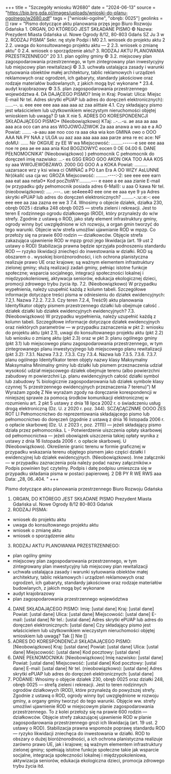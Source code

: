 +++
title = "Szczegóły wniosku W2680"
date = "2024-06-13"
source = "https://bip.brg.gda.pl/images/uploads/wnioski-do-planu-ogolnego/w2680.pdf"
tags = ["wnioski-ogolne", "obręb: 0025"]
geolinks = []
raw = "Pismo dotyczące aktu planowania przęs jego  Biuro Rozwoju Gdańska 1. ORGAN, DO KTÓREGO JEST SKŁADANE PISMO  © Nazwa: Prezydent Miasta Gdańska ul. Nowe Ogrody 8/12, 80-803 Gdańs SZ Ju 3 w 2. RODZAJ PISMA” Sekr. nę style Podpi i M0 2.1. wniosek do projektu aktu 2 2.2. uwaga do konsultowanego projektu aktu — 2 2.3. wniosek o zmianę aktu” 0 2.4. wniosek o sporządzenie aktu? 3. RODZAJ AKTU PLANOWANIA PRZESTRZENNEGO” 20 3.1. plan ogólny gminy © 3.2. miejscowy plan zagospodarowania przestrzennego, w tym zintegrowany plan inwestycyjny lub miejscowy plan rewitalizacji © 3.3. uchwała ustalająca zasady i warunki sytuowania obiektów małej architektury, tablic reklamowych i urządzeń reklamowych oraz ogrodzeń, ich gabaryty, standardy jakościowe oraz rodzaje materiałów budowlanych, z jakich mogą być wykonane * 23.4. audyt krajobrazowy © 3.5. plan zagospodarowania przestrzennego województwa 4. DA DAJĄCEGO PISMO? Imię in Kraj: Powiat: Ulica: Miejsc E-mail Nr tel. Adres skrytki ePUAP lub adres do doręczeń elektronicznych): ......--. u. eee eee eee aaa aaa aaa az zaa aiittaie 4.1. Czy składający pismo jest właścicielem lub użytkownikiem wieczystym nieruchomości objętej wnioskiem lub uwagą? D tak X nie 5. ADRES DO KORESPONDENCJI SKŁADAJĄCEGO PISMO* (Nieobowiązkowo) KTaj: ..-...-u. ae asa aa aaa aaa aca oco can ana ass WIOJOWÓJZIWOK 2a aaa anawa a wo aa e a AO Powiat: ....... -a-aau aae noo coo ra aaa oka wia kon GMINA owo o OOO AAA NA PY NAA z ULGA uu aaz aaa aaa aaa aaa parze area re ec ace: NF doMU: ...... Nir OKGIUE zy EE W wa Miejscowość: .........------e see eee aaa noe re pea ae ee aaa ania Kod BOGZIOWYĆ eocen 0 OE 04.00 6. DANE PEŁNOMOCNIKA” (Nieobowiązkowo) ) pełnomocnik  C pełnomocnik do doręczeń imię nazwisko: ...- es GSG ERGO GOO AKON OKA TOO AAA KOS sy aaa WWOJEWÓBZAWO. 2000 GG GOO A a KOKA Powiat: .......... uazarsace wrz y ksi wiwa ci OMIŃAĆ a PO Łan Era A OO WIZY AsLUNNE Nr(ókallć usa cja wc GROZA Miejscowość: .........----:-2: see eee eee earn aaa eat aaa neta0* Kod pocZtoWY:.........--- e eaee a ee aaa zianie E-mail (w przypadku gdy pełnomocnik posiada adres 6-MaII): u aaa O kawa Nr tel. (nieobowiązkowo): .... .---.. ue: se4eee40 eee one ee aaa eye 9 ya Adres skrytki ePUAP lub adres do doręczeń elektronicznych? .........-.:u::e:-: eee eee eee aa zaa zazna ee we 3 7.4. Wnosimy o objecie działek, działka 230, obręb 0025 i działka 248 obręb 0025 — strefa zieleni i rekreacji. Jest to teren E rodzinnego ogrodu działkowego (ROD), który przynależy do w/w strefy. Zgodnie z ustawą o ROD, jako stały element infrastruktury gminy, ogrody winny być uwzględnione w ich rozwoju, a organ gmin tworzyć do tego warunki. Objecie w/w strefa umożliwi ujawnianie ROD w mpzp. Co przełoży się na prawie 600 rodzin — działkowców. Objęcie strefa zakazująca ujawnienie ROD w mpzp grozi jego likwidacja (art. 19 ust 2 ustawy o ROD) Stabilizacja prawna będzie sprzyjała podnoszeniu standardu ROD — ryzyko likwidacji zniechęci do inwestowania w działki. ROD są obszarem o . wysokiej bioróżnorodności, i ich ochrona planistyczna realizuje prawo UE oraz krajowe; są ważnym elementem infrastruktury zielonej gminy; służą realizacji zadań gminy, pełniąc istotne funkcje społeczne; wsparcia socjalnego, integracji społeczności lokalnej i międzypokoleniowej, aktywacja seniorów, edukacja ekologicznej dzieci, promocji zdrowego trybu życia itp. 7.2. (Nieobowiązkowo) W przypadku wypełnienia, należy uzupełnić każdą z kolumn tabeli. Szczegółowe informacje dotyczące treści pisma w odniesieniu do działek ewidencyjnych: 7.2,1. Nazwa 7.2.2. 7.2.3. Czy teren 7.2.4, Treść9) aktu planowania Identyfikator objęty pismem przestrzennego działki lub obejmuje całość . działek działki lub działek ewidencyjnych ewidencyjnych? 7.3. (Nieobowiązkowo) W przypadku wypełnienia, należy uzupełnić każdą z kolumn tabeli. Szczegółowe informacje dotyczące działek ewidencyjnych oraz niektórych parametrów — w przypadku zaznaczenia w pkt 2: wniosku do projektu aktu (pkt 2.1), uwagi do konsultowanego projektu aktu (pkt 2.2) lub wniosku o zmianę aktu (pkt 2.3) oraz w pkt 3: planu ogólnego gminy (pkt 3.1) lub miejscowego planu zagospodarowania przestrzennego, w tym zintegrowanego planu inwestycyjnego lub miejscowego planu rewitalizacji (pkt 3.2): 7.3.1. Nazwa 7.3.2. 7.3.3. Czy 7.3.4. Nazwa lub 7.3.5. 7.3.6. 7.3.7. planu ogólnego Identyfikator teren objęty nazwy klasy Maksymalny Maksymalna Minimalny gminy lub działki lub pismem przeznaczenia udział wysokość udział miejscowego działek obejmuje terenu (albo powierzchni zabudowy m powierzchni Lp. planu ewidencyjnych całość działki symbol lub zabudowy % biologicznie zagospodarowania lub działek symbole klasy czynnej % przestrzennego ewidencyjnych przeznaczenia 7 terenu)”) M Wyrażam zgodę Z Nie wyrażam zgody na doręczanie korespondencji w niniejszej sprawie za pomocą środków komunikacji elektronicznej w rozumieniu art. 2 pkt 5 ustawy z dnia 18 lipca 2002 r. o świadczeniu usług drogą elektroniczną (Dz. U. z 2020 r. poz. 344). SCZĄCĄCZNME OOOO ZES ROT LI Pełnomocnictwo do reprezentowania składającego pismo lub pełnomocnictwo do doręczeń (zgodnie z ustawą z dnia 16 listopada 2006 r. o opłacie skarbowej (Dz. U. z 2023 r, poz. 2111)) — jeżeli składający pismo działa przez pełnomocnika. L - Potwierdzenie uiszczenia opłaty skarbowej od pełnomocnictwa — jeżeli obowiązek uiszczenia takiej opłaty wynika z ustawy z dnia 16 listopada 2006 r. o opłacie skarbowej. U (Nieobowiązkowo). Określenie granic terenu w formie graficznej w przypadku wskazania terenu objętego pismem jako części działki I ewidencyjnej lub działek ewidencyjnych. (Nieobowiązkowo). Inne załączniki — w przypadku zaznaczenia pola należy podać nazwy załączników.» Podpis powinien być czytelny. Podpis i datę podpisu umieszcza się w przypadku składania pisma w postaci papierowej. 2 DB  PY R WE RWS aaa Data: „28, 06..404. "
+++

Pismo dotyczące aktu planowania przestrzennego
Biuro Rozwoju Gdańska
1. ORGAN, DO KTÓREGO JEST SKŁADANE PISMO
Prezydent Miasta Gdańska
ul. Nowe Ogrody 8/12
80-803 Gdańsk
2. RODZAJ PISMA:
- wniosek do projektu aktu
- uwaga do konsultowanego projektu aktu
- wniosek o zmianę aktu
- wniosek o sporządzenie aktu
3. RODZAJ AKTU PLANOWANIA PRZESTRZENNEGO:
- plan ogólny gminy
- miejscowy plan zagospodarowania przestrzennego, w tym zintegrowany plan inwestycyjny lub miejscowy plan rewitalizacji
- uchwała ustalająca zasady i warunki sytuowania obiektów małej architektury, tablic reklamowych i urządzeń reklamowych oraz ogrodzeń, ich gabaryty, standardy jakościowe oraz rodzaje materiałów budowlanych, z jakich mogą być wykonane
- audyt krajobrazowy
- plan zagospodarowania przestrzennego województwa
4. DANE SKŁADAJĄCEGO PISMO:
Imię: [ustal dane]
Kraj: [ustal dane]
Powiat: [ustal dane]
Ulica: [ustal dane]
Miejscowość: [ustal dane]
E-mail: [ustal dane]
Nr tel.: [ustal dane]
Adres skrytki ePUAP lub adres do doręczeń elektronicznych: [ustal dane]
Czy składający pismo jest właścicielem lub użytkownikiem wieczystym nieruchomości objętej wnioskiem lub uwagą?
Tak [] Nie []
5. ADRES DO KORESPONDENCJI SKŁADAJĄCEGO PISMO:
[Nieobowiązkowo]
Kraj: [ustal dane]
Powiat: [ustal dane]
Ulica: [ustal dane]
Miejscowość: [ustal dane]
Kod pocztowy: [ustal dane]
6. DANE PEŁNOMOCNIKA:
[Nieobowiązkowo]
Imię nazwisko: [ustal dane]
Powiat: [ustal dane]
Miejscowość: [ustal dane]
Kod pocztowy: [ustal dane]
E-mail: [ustal dane]
Nr tel. (nieobowiązkowo): [ustal dane]
Adres skrytki ePUAP lub adres do doręczeń elektronicznych: [ustal dane]
7. PODANIE:
Wnosimy o objęcie działek 230, obręb 0025 oraz działki 248, obręb 0025 — strefą zieleni i rekreacji. Jest to teren rodzinnych ogrodów działkowych (ROD), które przynależą do powyższej strefy. Zgodnie z ustawą o ROD, ogrody winny być uwzględnione w rozwoju gminy, a organy gminy tworzyć do tego warunki. Objęcie ww. strefy umożliwi ujawnienie ROD w miejscowym planie zagospodarowania przestrzennego. To z kolei przełoży się na prawie 600 rodzin — działkowców. Objęcie strefy zakazującej ujawnienie ROD w planie zagospodarowania przestrzennego grozi ich likwidacją (art. 19 ust. 2 ustawy o ROD). Stabilizacja prawna wspomoże poprawę standardu ROD — ryzyko likwidacji zniechęca do inwestowania w działki. ROD to obszary o dużej bioróżnorodności, a ich ochrona planistyczna realizuje zarówno prawo UE, jak i krajowe; są ważnym elementem infrastruktury zielonej gminy; spełniają istotne funkcje społeczne takie jak wsparcie socjalne, integracja społeczności lokalnej i międzypokoleniowa, aktywizacja seniorów, edukacja ekologiczna dzieci, promocja zdrowego trybu życia itd.


